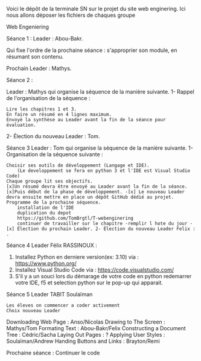 Voici le dépôt de la terminale SN sur le projet du site web enginering. Ici nous allons déposer les fichiers de chaques groupe

Web Engeniering

Séance 1 : Leader : Abou-Bakr.

Qui fixe l'ordre de la prochaine séance : s'approprier son module, en résumant son contenu.

Prochain Leader : Mathys.

Séance 2 :

Leader : Mathys qui organise la séquence de la manière suivante. 1- Rappel de l'organisation de la séquence :

    Lire les chapitres 1 et 3.
    En faire un résumé en 4 lignes maximum.
    Envoyé la synthèse au Leader avant la fin de la séance pour évaluation.

2- Élection du nouveau Leader : Tom.

Séance 3
Leader : Tom qui organise la séquence de la manière suivante. 1- Organisation de la séquence suivante :

    Choisir ses outils de développement (Langage et IDE).
        (Le developpement se fera en python 3 et l'IDE est Visual Studio Code)
    Chaque groupe lit ses objectifs.
    [x]Un résumé devra être envoyé au Leader avant la fin de la séance.
    [x]Puis début de la phase de développement. -[x] Le nouveau Leader devra ensuite mettre en place un dépôt GitHub dédié au projet.
    Programme de la prochaine séquence.
        installation de l'IDE
        duplication du depot
        https://github.com/TomBrgtl/T-webenginering
        continuer de travailler sur le chapitre -remplir l hote du jour -[x] Élection du prochain Leader. 2- Élection du nouveau Leader Felix : .



Séance 4 
Leader Félix RASSINOUX : 

1. Installez Python en derniere version(ex: 3.10) via : https://www.python.org/
2. Installez Visual Studio Code via : https://code.visualstudio.com/
3. S'il y a un souci lors du démarage de votre code en python redemarrer votre IDE, f5 et selection python sur le pop-up qui apparait.


Séance 5 Leader TABIT Soulaïman

    Les éleves on commencer a coder activement
    Choix nouveau Leader

Downloading Web Page : Anso/Nicolas Drawing to The Screen : Mathys/Tom Formating Text : Abou-Bakr/Felix Constructing a Document Tree : Cédric/Sacha Laying Out Pages : ? Applying User Styles : Soulaïman/Andrew Handing Buttons and Links : Brayton/Remi

Prochaine séance : Continuer le code
